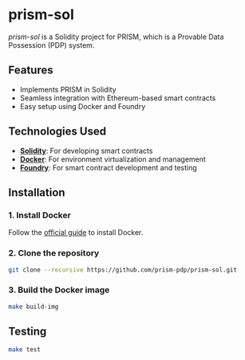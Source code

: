 # prism-sol

*prism-sol* is a Solidity project for PRISM, which is a Provable Data Possession (PDP) system.

## Features

- Implements PRISM in Solidity
- Seamless integration with Ethereum-based smart contracts
- Easy setup using Docker and Foundry

## Technologies Used

- [**Solidity**](https://soliditylang.org/): For developing smart contracts
- [**Docker**](https://www.docker.com/): For environment virtualization and management
- [**Foundry**](https://book.getfoundry.sh/): For smart contract development and testing

## Installation

### 1. Install Docker

Follow the [official guide](https://docs.docker.com/get-docker/) to install Docker.

### 2. Clone the repository

```bash
git clone --recursive https://github.com/prism-pdp/prism-sol.git
```

### 3. Build the Docker image

```bash
make build-img
```

## Testing

```bash
make test
```

